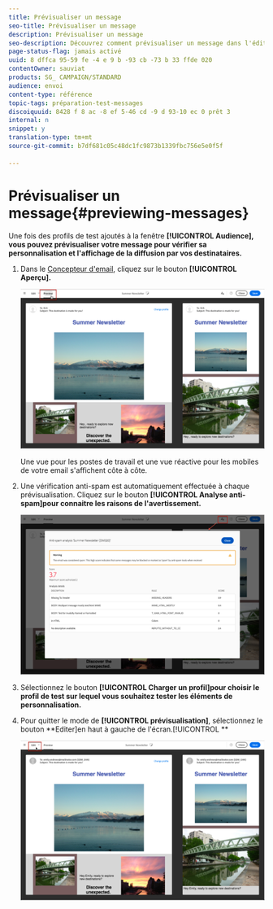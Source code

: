 ```yaml
---
title: Prévisualiser un message
seo-title: Prévisualiser un message
description: Prévisualiser un message
seo-description: Découvrez comment prévisualiser un message dans l'éditeur de contenu ou le Concepteur d'email.
page-status-flag: jamais activé
uuid: 8 dffca 95-59 fe -4 e 9 b -93 cb -73 b 33 ffde 020
contentOwner: sauviat
products: SG_ CAMPAIGN/STANDARD
audience: envoi
content-type: référence
topic-tags: préparation-test-messages
discoiquuid: 8428 f 8 ac -8 ef 5-46 cd -9 d 93-10 ec 0 prêt 3
internal: n
snippet: y
translation-type: tm+mt
source-git-commit: b7df681c05c48dc1fc9873b1339fbc756e5e0f5f

---
```



# Prévisualiser un message{#previewing-messages}

Une fois des profils de test ajoutés à la fenêtre **[!UICONTROL Audience], vous pouvez prévisualiser votre message pour vérifier sa personnalisation et l'affichage de la diffusion par vos destinataires.**

1. Dans le [Concepteur d'email](../../designing/using/about-email-content-design.md#about-the-email-designer), cliquez sur le bouton **[!UICONTROL Aperçu].**

   ![](assets/sending_preview.png)

   Une vue pour les postes de travail et une vue réactive pour les mobiles de votre email s'affichent côte à côte.

1. Une vérification anti-spam est automatiquement effectuée à chaque prévisualisation. Cliquez sur le bouton **[!UICONTROL Analyse anti-spam]pour connaitre les raisons de l'avertissement.**

   ![](assets/sending_anti-spam_analysis.png)

1. Sélectionnez le bouton **[!UICONTROL Charger un profil]pour choisir le profil de test sur lequel vous souhaitez tester les éléments de personnalisation.**
1. Pour quitter le mode de **[!UICONTROL prévisualisation]**, sélectionnez le bouton **Editer]en haut à gauche de l'écran.[!UICONTROL **

   ![](assets/sending_preview_edit.png)

